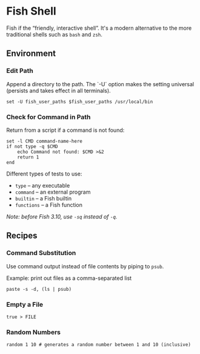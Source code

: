 # Fish Shell

Fish if the “friendly, interactive shell”. It's a modern alternative to the more traditional shells such as `bash` and `zsh`.

## Environment

### Edit Path

Append a directory to the path. The `-U´ option makes the setting universal (persists and takes effect in all terminals).

```console
set -U fish_user_paths $fish_user_paths /usr/local/bin
```

### Check for Command in Path

Return from a script if a command is not found:

```shell
set -l CMD command-name-here
if not type -q $CMD
    echo Command not found: $CMD >&2
    return 1
end
```

Different types of tests to use:

- `type` – any executable
- `command` – an external program
- `builtin` – a Fish builtin
- `functions` – a Fish function

_Note: before Fish 3.10, use `-sq` instead of `-q`._

## Recipes

### Command Substitution

Use command output instead of file contents by piping to `psub`.

Example: print out files as a comma-separated list

```shellsession
paste -s -d, (ls | psub)
```

### Empty a File

```console
true > FILE
```

### Random Numbers

```shellsession
random 1 10 # generates a random number between 1 and 10 (inclusive)
```
